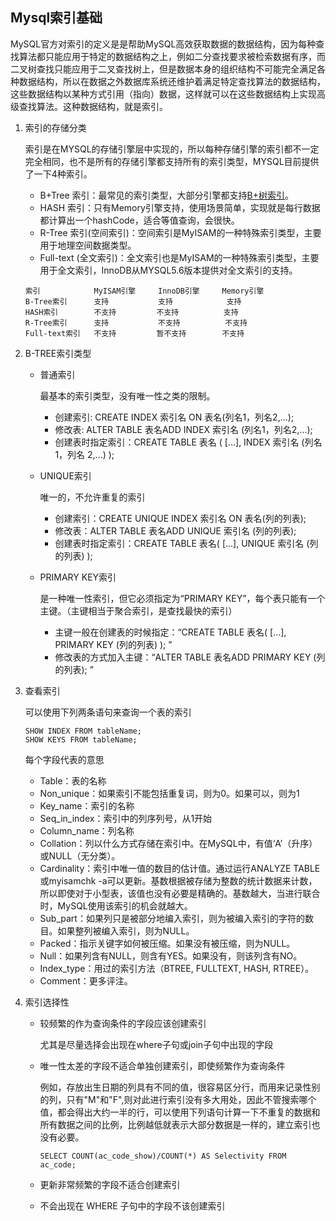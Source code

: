 ## Mysql索引基础

MySQL官方对索引的定义是是帮助MySQL高效获取数据的数据结构，因为每种查找算法都只能应用于特定的数据结构之上，例如二分查找要求被检索数据有序，而二叉树查找只能应用于二叉查找树上，但是数据本身的组织结构不可能完全满足各种数据结构，所以在数据之外数据库系统还维护着满足特定查找算法的数据结构，这些数据结构以某种方式引用（指向）数据，这样就可以在这些数据结构上实现高级查找算法。这种数据结构，就是索引。



1. 索引的存储分类

   索引是在MYSQL的存储引擎层中实现的，所以每种存储引擎的索引都不一定完全相同，也不是所有的存储引擎都支持所有的索引类型，MYSQL目前提供了一下4种索引。

   - B+Tree 索引：最常见的索引类型，大部分引擎都支持[B+树索引](https://github.com/nemolpsky/algorithm/blob/master/file/data/tree.md])。
   - HASH 索引：只有Memory引擎支持，使用场景简单，实现就是每行数据都计算出一个hashCode，适合等值查询，会很快。
   - R-Tree 索引(空间索引)：空间索引是MyISAM的一种特殊索引类型，主要用于地理空间数据类型。
   - Full-text (全文索引)：全文索引也是MyISAM的一种特殊索引类型，主要用于全文索引，InnoDB从MYSQL5.6版本提供对全文索引的支持。

   ```
   索引            MyISAM引擎     InnoDB引擎     Memory引擎
   B-Tree索引      支持           支持            支持
   HASH索引        不支持         不支持          支持
   R-Tree索引      支持           不支持          不支持
   Full-text索引   不支持         暂不支持        不支持
   ```

2. B-TREE索引类型

   - 普通索引
     
     最基本的索引类型，没有唯一性之类的限制。
     - 创建索引: CREATE INDEX 索引名 ON 表名(列名1，列名2,...);
     - 修改表: ALTER TABLE 表名ADD INDEX 索引名 (列名1，列名2,...);
     - 创建表时指定索引：CREATE TABLE 表名 ( [...], INDEX 索引名 (列名1，列名 2,...) );

   - UNIQUE索引
     
     唯一的，不允许重复的索引
     - 创建索引：CREATE UNIQUE INDEX 索引名 ON 表名(列的列表);
     - 修改表：ALTER TABLE 表名ADD UNIQUE 索引名 (列的列表);
     - 创建表时指定索引：CREATE TABLE 表名( [...], UNIQUE 索引名 (列的列表) );

   - PRIMARY KEY索引

     是一种唯一性索引，但它必须指定为“PRIMARY KEY”，每个表只能有一个主键。（主键相当于聚合索引，是查找最快的索引）
     - 主键一般在创建表的时候指定：“CREATE TABLE 表名( [...], PRIMARY KEY (列的列表) ); ”
     - 修改表的方式加入主键：“ALTER TABLE 表名ADD PRIMARY KEY (列的列表); ”

3. 查看索引

   可以使用下列两条语句来查询一个表的索引

   ```
   SHOW INDEX FROM tableName;
   SHOW KEYS FROM tableName;
   ```
   
   每个字段代表的意思

   - Table：表的名称
   - Non_unique：如果索引不能包括重复词，则为0。如果可以，则为1
   - Key_name：索引的名称
   - Seq_in_index：索引中的列序列号，从1开始
   - Column_name：列名称
   - Collation：列以什么方式存储在索引中。在MySQL中，有值‘A’（升序）或NULL（无分类）。
   - Cardinality：索引中唯一值的数目的估计值。通过运行ANALYZE TABLE或myisamchk -a可以更新。基数根据被存储为整数的统计数据来计数，所以即使对于小型表，该值也没有必要是精确的。基数越大，当进行联合时，MySQL使用该索引的机会就越大。
   - Sub_part：如果列只是被部分地编入索引，则为被编入索引的字符的数目。如果整列被编入索引，则为NULL。
   - Packed：指示关键字如何被压缩。如果没有被压缩，则为NULL。
   - Null：如果列含有NULL，则含有YES。如果没有，则该列含有NO。
   - Index_type：用过的索引方法（BTREE, FULLTEXT, HASH, RTREE）。
   - Comment：更多评注。


4. 索引选择性

   - 较频繁的作为查询条件的字段应该创建索引
     
     尤其是尽量选择会出现在where子句或join子句中出现的字段

   - 唯一性太差的字段不适合单独创建索引，即使频繁作为查询条件

     例如，存放出生日期的列具有不同的值，很容易区分行，而用来记录性别的列，只有"M"和"F",则对此进行索引没有多大用处，因此不管搜索哪个值，都会得出大约一半的行，可以使用下列语句计算一下不重复的数据和所有数据之间的比例，比例越低就表示大部分数据是一样的，建立索引也没有必要。

     ```
     SELECT COUNT(ac_code_show)/COUNT(*) AS Selectivity FROM ac_code;
     ```

   - 更新非常频繁的字段不适合创建索引
   - 不会出现在 WHERE 子句中的字段不该创建索引